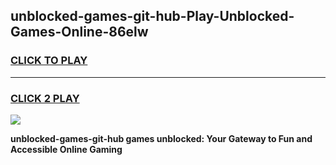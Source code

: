 
## unblocked-games-git-hub-Play-Unblocked-Games-Online-86elw
<h3>
<a href="https://premium76.site?title=unblocked-games-git-hub&ref=24A">CLICK TO PLAY</a></h3>
<hr>

<h3>
<a href="https://premium76.site?title=unblocked-games-git-hub&ref=24A">CLICK 2 PLAY</a>
  
</h3>

<a href="https://premium76.site?title=unblocked-games-git-hub&ref=24A"><img src="https://clearcache.store/games.png"></a>


**unblocked-games-git-hub games unblocked: Your Gateway to Fun and Accessible Online Gaming**
